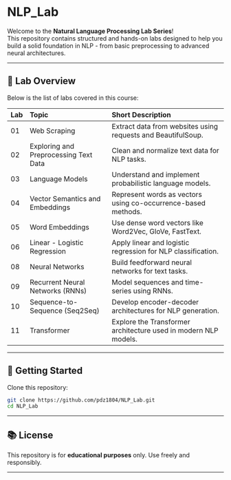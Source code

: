 # NLP_Lab

Welcome to the **Natural Language Processing Lab Series**!  
This repository contains structured and hands-on labs designed to help you build a solid foundation in NLP - from basic preprocessing to advanced neural architectures.

---

## 🔬 Lab Overview

Below is the list of labs covered in this course:

| Lab    | Topic                                 | Short Description                                               |
|:-------|:--------------------------------------|:----------------------------------------------------------------|
| 01  | Web Scraping                          | Extract data from websites using requests and BeautifulSoup.    |
| 02  | Exploring and Preprocessing Text Data | Clean and normalize text data for NLP tasks.                    |
| 03  | Language Models                       | Understand and implement probabilistic language models.         |
| 04  | Vector Semantics and Embeddings       | Represent words as vectors using co-occurrence-based methods.   |
| 05  | Word Embeddings                       | Use dense word vectors like Word2Vec, GloVe, FastText.          |
| 06  | Linear - Logistic Regression          | Apply linear and logistic regression for NLP classification.    |
| 08  | Neural Networks                       | Build feedforward neural networks for text tasks.               |
| 09  | Recurrent Neural Networks (RNNs)      | Model sequences and time-series using RNNs.                     |
| 10 | Sequence-to-Sequence (Seq2Seq)        | Develop encoder-decoder architectures for NLP generation.       |
| 11 | Transformer                           | Explore the Transformer architecture used in modern NLP models. |

---

## 🚀 Getting Started

Clone this repository:
```bash
git clone https://github.com/pdz1804/NLP_Lab.git
cd NLP_Lab
```

---

## 📚 License

This repository is for **educational purposes** only. Use freely and responsibly.

---
